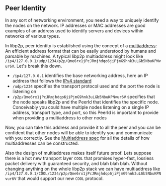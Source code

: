 ## Peer Identity

In any sort of networking environment, you need a way to uniquely identify the nodes on the network. IP addresses or MAC addresses are good examples of an address used to identify servers and devices within networks of various types.

In libp2p, peer identity is established using the concept of a [multiaddress](https://docs.libp2p.io/concepts/addressing/): An efficient address format that can be easily understood by humans and parsable by machines. A typical libp2p multiaddress might look like `/ip4/127.0.0.1/udp/1234/p2p/Qme6rx1jPcJRmjhdqo6jiPjmG9hnk3uLGb5NbuKPNvur6V`.  Let's break this down.

* `/ip4/127.0.0.1` identifies the base networking address, here an IP address that follows the [IPv4 standard](https://en.wikipedia.org/wiki/IPv4)
* `/udp/1234` specifies the transport protocol used and the port the node is listening on
* `/p2p/Qme6rx1jPcJRmjhdqo6jiPjmG9hnk3uLGb5NbuKPNvur6V` specifies that the node speaks libp2p and the PeerId that identifies the specific node. Conceivably you could have multiple nodes listening on a single IP address, transport type, and port, so this PeerId is important to provide when providing a multiaddress to other nodes

Now, you can take this address and provide it to all the peer and you can be confident that other nodes will be able to identify you and communicate with you correctly.  See the [Multiaddress spec](https://github.com/multiformats/multiaddr) for all the details of how multiaddresses can be constructed.

Also the design of multiaddress makes itself future proof. Lets suppose there is a hot new transport layer `COOL`  that promises hyper-fast, lossless packet delivery with guaranteed security, and blah blah blah. Without changing anything on the whole libp2p stack we can have multiaddress like `/ip4/127.0.0.1/COOL/1234/p2p/Qme6rx1jPcJRmjhdqo6jiPjmG9hnk3uLGb5NbuKPNvur6V` that would support our new `COOL` protocol.
